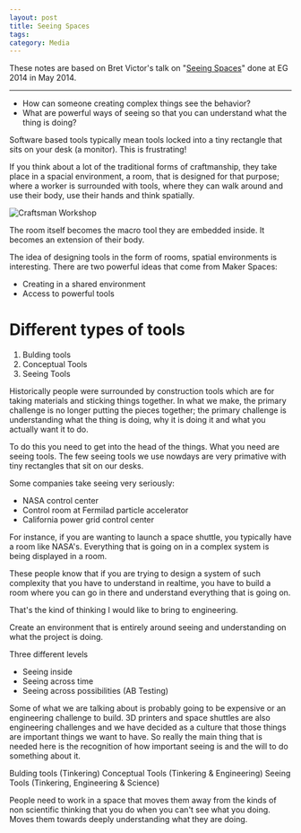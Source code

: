 ```yaml
---
layout: post
title: Seeing Spaces
tags: 
category: Media
---
```


These notes are based on Bret Victor's talk on "[Seeing Spaces](https://vimeo.com/97903574)" done at EG 2014 in May 2014.

-----------------------------------------------------------------------------------------------------------------

* How can someone creating complex things see the behavior?
* What are powerful ways of seeing so that you can understand what the thing is doing?

Software based tools typically mean tools locked into a tiny rectangle that sits on your desk (a monitor). This is frustrating!

If you think about a lot of the traditional forms of craftmanship, they take place in a spacial environment, a room, that is designed for that purpose; where a worker is surrounded with tools, where they can walk around and use their body, use their hands and think spatially. 

<img class="img-responsive" alt="Craftsman Workshop" src="{{ site.url }}/assets/images/Craftsman-Workshop.jpg">

The room itself becomes the macro tool they are embedded inside. It becomes an extension of their body.

The idea of designing tools in the form of rooms, spatial environments is interesting. There are two powerful ideas that come from Maker Spaces:  

* Creating in a shared environment  
* Access to powerful tools  

# Different types of tools

1. Bulding tools  
2. Conceptual Tools  
3. Seeing Tools   

Historically people were surrounded by construction tools which are for taking materials and sticking things together. In what we make, the primary challenge is no longer putting the pieces together; the primary challenge is understanding what the thing is doing, why it is doing it and what you actually want it to do.  

To do this you need to get into the head of the things. What you need are seeing tools. The few seeing tools we use nowdays are very primative with tiny rectangles that sit on our desks.

Some companies take seeing very seriously:  

* NASA control center    
* Control room at Fermilad particle accelerator  
* California power grid control center  

For instance, if you are wanting to launch a space shuttle, you typically have a room like NASA's. Everything that is going on in a complex system is being displayed in a room.

These people know that if you are trying to design a system of such complexity that you have to understand in realtime, you have to build a room where you can go in there and understand everything that is going on.

That's the kind of thinking I would like to bring to engineering.

Create an environment that is entirely around seeing and understanding on what the project is doing.

Three different levels

* Seeing inside  
* Seeing across time  
* Seeing across possibilities (AB Testing)

Some of what we are talking about is probably going to be expensive or an engineering challenge to build.
3D printers and space shuttles are also engineering challenges and we have decided as a culture that those things are important things we want to have. 
So really the main thing that is needed here is the recognition of how important seeing is and the will to do something about it.

Bulding tools (Tinkering)
Conceptual Tools (Tinkering & Engineering)
Seeing Tools (Tinkering, Engineering & Science) 

People need to work in a space that moves them away from the kinds of non scientific thinking that you do when you can't see what you doing. Moves them towards deeply understanding what they are doing.
